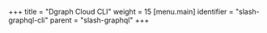 +++
title = "Dgraph Cloud CLI"
weight = 15
[menu.main]
  identifier = "slash-graphql-cli"
  parent = "slash-graphql"
+++
